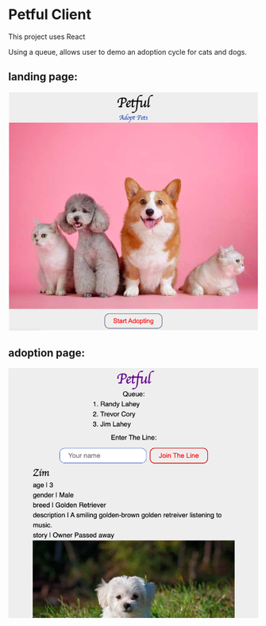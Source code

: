 # Petful Client

This project uses React

Using a queue, allows user to demo an adoption cycle for cats and dogs.

## landing page:
![Landing Page](./src/images/github/landing.png)

## adoption page:
![Adoption Page](./src/images/github/adopt.png)
